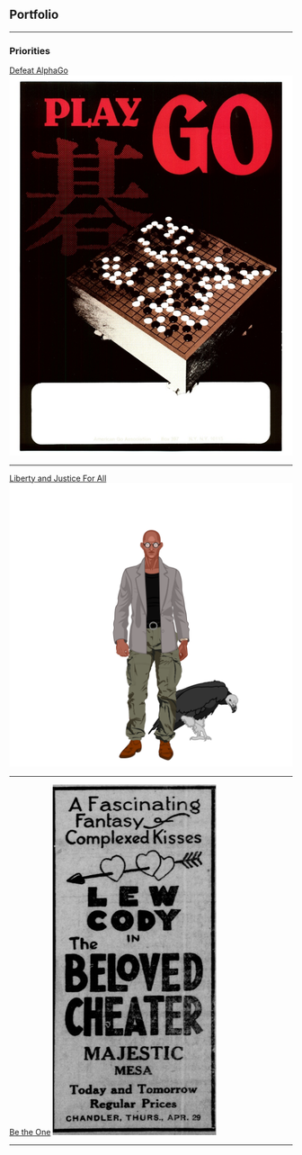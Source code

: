 ## Portfolio

---

### Priorities

[Defeat AlphaGo](/defeating_AlphaGo)
<img src="images/goposter.jpg?raw=true"/>

---
[Liberty and Justice For All](/pdf/UnspeakableGhost.pdf)
<img src="images/my_character.svg?raw=true"/>

---
[Be the One](https://en.wikipedia.org/wiki/The_Beloved_Cheater)
<img src="images/lewdcody.png?raw=true"/>

---

